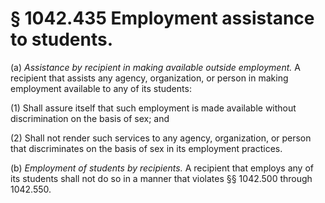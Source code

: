 # § 1042.435   Employment assistance to students.

(a) *Assistance by recipient in making available outside employment.* A recipient that assists any agency, organization, or person in making employment available to any of its students:


(1) Shall assure itself that such employment is made available without discrimination on the basis of sex; and 


(2) Shall not render such services to any agency, organization, or person that discriminates on the basis of sex in its employment practices.


(b) *Employment of students by recipients.* A recipient that employs any of its students shall not do so in a manner that violates §§ 1042.500 through 1042.550.




